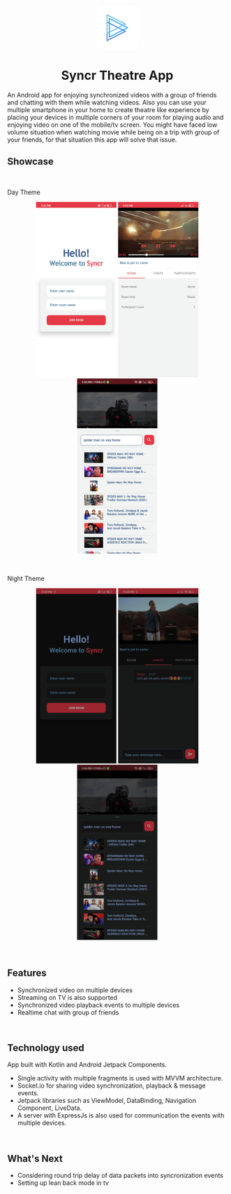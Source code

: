 <div align="center">
    <img src="assets/logo.png" width="100px" style="border-radius:16px">
    <h1>Syncr Theatre App</h1>

</div>
An Android app for enjoying synchronized videos with a group of friends and chatting with them while watching videos. Also you can use your multiple smartphone in your home to create theatre like experience by placing your devices in
multiple corners of your room for playing audio and enjoying video on one of the mobile/tv screen. You might have faced low volume situation when watching movie while being on a trip with group of your friends, for that situation this app will solve that issue.

<br>

## Showcase
<br>
<p>Day Theme</p>
<p align="center">
    <img src="assets/homepage-light.jpg" height="400">
    <img src="assets/streaming-light.jpg" height="400">
    <img src="assets/search-light.jpg" height="400">
</p>
<br>
<p>Night Theme</p>
<p align="center">
    <img src="assets/homepage-night.jpg" height="400">
    <img src="assets/streaming-night.jpg" height="400">
    <img src="assets/search-night.jpg" height="400">
</p>
<br>

## Features 
- Synchronized video on multiple devices
- Streaming on TV is also supported
- Synchronized video playback events to multiple devices 
- Realtime chat with group of friends

<br>

## Technology used
App built with Kotlin and Android Jetpack Components.
- Single activity with multiple fragments is used with MVVM architecture. 
- Socket.io for sharing video synchronization, playback & message events.
- Jetpack libraries such as ViewModel, DataBinding, Navigation Component, LiveData.
- A server with ExpressJs is also used for communication the events with multiple devices.

<br>

## What's Next
- Considering round trip delay of data packets into syncronization events
- Setting up lean back mode in tv

